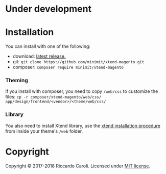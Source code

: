 
# Under development

# Installation

You can install with one of the following:
* download: [latest release.](https://github.com/minimit/xtend-magento/releases/latest)
* git: `git clone https://github.com/minimit/xtend-magento.git`
* composer: `composer require minimit/xtend-magento`

### Theming

If you install with composer, you need to copy `/web/css` to customize the files:
`cp -r composer/xtend-magento/web/css/ app/design/frontend/<vendor>/<theme/web/css/`

### Library

You also need to install Xtend library, use the [xtend installation procedure](https://github.com/minimit/xtend#installation) from 
inside your theme's `/web` folder.

# Copyright

Copyright © 2017-2018 Riccardo Caroli. Licensed under [MIT license](http://www.opensource.org/licenses/mit-license.php).

